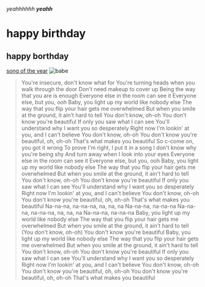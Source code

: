 _yeahhhhhh_
___yeahh___

happy birthday
==============

happy borthday
--------------
[song of the year](https://www.youtube.com/watch?v=sVTy_wmn5SU)
![babe](https://static.wikia.nocookie.net/jujutsu-kaisen/images/5/5a/Satoru_Gojo_arrives_on_the_battlefield_%28Anime%29.png/revision/latest?cb=20210226205256)

> You're insecure, don't know what for
You're turning heads when you walk through the door
Don't need makeup to cover up
Being the way that you are is enough
Everyone else in the room can see it
Everyone else, but you, ooh
Baby, you light up my world like nobody else
The way that you flip your hair gets me overwhelmed
But when you smile at the ground, it ain't hard to tell
You don't know, oh-oh
You don't know you're beautiful
If only you saw what I can see
You'll understand why I want you so desperately
Right now I'm lookin' at you, and I can't believe
You don't know, oh-oh
You don't know you're beautiful, oh, oh-oh
That's what makes you beautiful
So c-come on, you got it wrong
To prove I'm right, I put it in a song
I don't know why you're being shy
And turn away when I look into your eyes
Everyone else in the room can see it
Everyone else, but you, ooh
Baby, you light up my world like nobody else
The way that you flip your hair gets me overwhelmed
But when you smile at the ground, it ain't hard to tell
You don't know, oh-oh
You don't know you're beautiful
If only you saw what I can see
You'll understand why I want you so desperately
Right now I'm lookin' at you, and I can't believe
You don't know, oh-oh
You don't know you're beautiful, oh, oh-oh
That's what makes you beautiful
Na-na-na, na-na-na, na, na, na
Na-na-na, na-na-na
Na-na-na, na-na-na, na, na, na
Na-na-na, na-na-na
Baby, you light up my world like nobody else
The way that you flip your hair gets me overwhelmed
But when you smile at the ground, it ain't hard to tell
(You don't know, oh-oh)
You don't know you're beautiful
Baby, you light up my world like nobody else
The way that you flip your hair gets me overwhelmed
But when you smile at the ground, it ain't hard to tell
You don't know, oh-oh
You don't know you're beautiful
If only you saw what I can see
You'll understand why I want you so desperately
Right now I'm lookin' at you, and I can't believe
You don't know, oh-oh
You don't know you're beautiful, oh, oh-oh
You don't know you're beautiful, oh, oh-oh
That's what makes you beautiful
